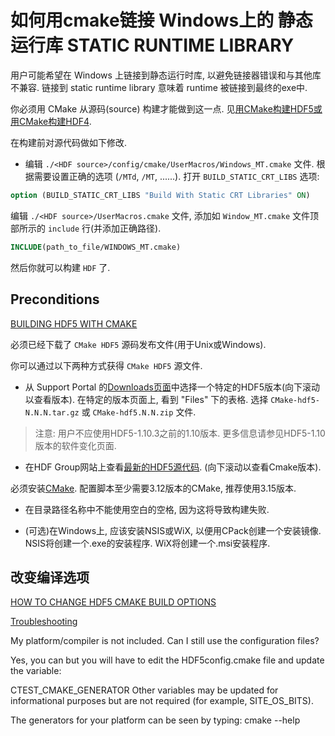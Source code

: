 # 如何用cmake链接 Windows上的 静态运行库 STATIC RUNTIME LIBRARY

用户可能希望在 Windows 上链接到静态运行时库, 以避免链接器错误和与其他库不兼容.
链接到  static runtime library 意味着 runtime  被链接到最终的exe中.

你必须用 CMake 从源码(source) 构建才能做到这一点.
见[用CMake构建HDF5或用CMake构建HDF4](https://portal.hdfgroup.org/display/support/Building+HDF4+with+CMake).

在构建前对源代码做如下修改.

+ 编辑 `./<HDF source>/config/cmake/UserMacros/Windows_MT.cmake` 文件.
根据需要设置正确的选项 (`/MTd`, `/MT`, ......).
打开 `BUILD_STATIC_CRT_LIBS` 选项:

```cmake
option (BUILD_STATIC_CRT_LIBS "Build With Static CRT Libraries" ON)
```

编辑 `./<HDF source>/UserMacros.cmake` 文件,
添加如  `Window_MT.cmake` 文件顶部所示的 `include` 行(并添加正确路径).

```cmake
INCLUDE(path_to_file/WINDOWS_MT.cmake)
```

然后你就可以构建 `HDF` 了.

## Preconditions

[BUILDING HDF5 WITH CMAKE](https://portal.hdfgroup.org/display/support/Building+HDF5+with+CMake)

必须已经下载了 `CMake HDF5` 源码发布文件(用于Unix或Windows).

你可以通过以下两种方式获得 `CMake HDF5` 源文件.

+ 从 Support Portal 的[Downloads页面][]中选择一个特定的HDF5版本(向下滚动以查看版本).
在特定的版本页面上, 看到 "Files" 下的表格.
选择 `CMake-hdf5-N.N.N.tar.gz` 或 `CMake-hdf5.N.N.zip` 文件.

>注意: 用户不应使用HDF5-1.10.3之前的1.10版本.
>更多信息请参见HDF5-1.10版本的软件变化页面.

+ 在HDF Group网站上查看[最新的HDF5源代码](https://www.hdfgroup.org/downloads/hdf5/source-code/).
(向下滚动以查看Cmake版本).

必须安装[CMake](http://www.cmake.org/).
配置脚本至少需要3.12版本的CMake, 推荐使用3.15版本.

+ 在目录路径名称中不能使用空白的空格, 因为这将导致构建失败.

+ (可选)在Windows上, 应该安装NSIS或WiX, 以便用CPack创建一个安装镜像.
NSIS将创建一个.exe的安装程序. WiX将创建一个.msi安装程序.

[Downloads页面]: https://portal.hdfgroup.org/display/support/Downloads

## 改变编译选项

[HOW TO CHANGE HDF5 CMAKE BUILD OPTIONS](https://portal.hdfgroup.org/display/support/How+to+Change+HDF5+CMake+Build+Options)

[Troubleshooting](https://portal.hdfgroup.org/display/support/Building+HDF5+with+CMake)

My platform/compiler is not included. Can I still use the configuration files?

Yes, you can but you will have to edit the HDF5config.cmake file and update the variable:

   CTEST_CMAKE_GENERATOR
Other variables may be updated for informational purposes but are not required (for example, SITE_OS_BITS).

The generators for your platform can be seen by typing:
cmake --help
